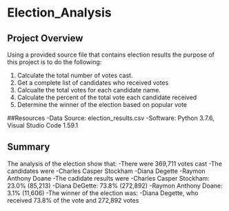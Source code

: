 # Election_Analysis

## Project Overview
Using a provided source file that contains election results the purpose of this project is to do the following:

1. Calculate the total number of votes cast.
2. Get a complete list of candidates who received votes
3. Calcualte the total votes for each candidate name.
4. Calculate the percent of the total vote each candidate received
5. Determine the winner of the election based on popular vote

##Resources
-Data Source: election_results.csv
-Software:  Python 3.7.6, Visual Studio Code 1.59.1

## Summary
The analysis of the election show that:
-There were 369,711 votes cast
-The candidates were
  -Charles Casper Stockham
  -Diana Degette
  -Raymon Anthony Doane
-The cadidate results were
  -Charles Casper Stockham: 23.0% (85,213)
  -Diana DeGette: 73.8% (272,892)
  -Raymon Anthony Doane: 3.1% (11,606)
-The winner of the election was:
  -Diana Degette, who received 73.8% of the vote and 272,892 votes
